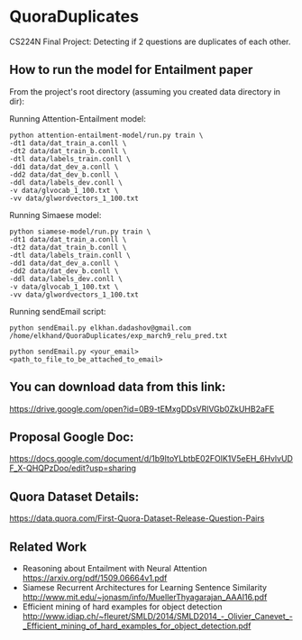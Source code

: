 # QuoraDuplicates
CS224N Final Project: Detecting if 2 questions are duplicates of each other.

## How to run the model for Entailment paper

From the project's root directory (assuming you created data directory in <project-root> dir):

Running Attention-Entailment model:

```
python attention-entailment-model/run.py train \
-dt1 data/dat_train_a.conll \
-dt2 data/dat_train_b.conll \
-dtl data/labels_train.conll \
-dd1 data/dat_dev_a.conll \
-dd2 data/dat_dev_b.conll \
-ddl data/labels_dev.conll \
-v data/glvocab_1_100.txt \
-vv data/glwordvectors_1_100.txt
```

Running Simaese model:

```
python siamese-model/run.py train \
-dt1 data/dat_train_a.conll \
-dt2 data/dat_train_b.conll \
-dtl data/labels_train.conll \
-dd1 data/dat_dev_a.conll \
-dd2 data/dat_dev_b.conll \
-ddl data/labels_dev.conll \
-v data/glvocab_1_100.txt \
-vv data/glwordvectors_1_100.txt
```

Running sendEmail script:

```
python sendEmail.py elkhan.dadashov@gmail.com /home/elkhand/QuoraDuplicates/exp_march9_relu_pred.txt

python sendEmail.py <your_email> <path_to_file_to_be_attached_to_email>
```


## You can download data from this link:

https://drive.google.com/open?id=0B9-tEMxgDDsVRlVGb0ZkUHB2aFE 


## Proposal Google Doc:

https://docs.google.com/document/d/1b9ItoYLbtbE02FOlK1V5eEH_6HvlvUDF_X-QHQPzDoo/edit?usp=sharing 

## Quora Dataset Details:

https://data.quora.com/First-Quora-Dataset-Release-Question-Pairs

## Related Work

- Reasoning about Entailment with Neural Attention https://arxiv.org/pdf/1509.06664v1.pdf
- Siamese Recurrent Architectures for Learning Sentence Similarity http://www.mit.edu/~jonasm/info/MuellerThyagarajan_AAAI16.pdf 
- Efficient mining of hard examples for object detection http://www.idiap.ch/~fleuret/SMLD/2014/SMLD2014_-_Olivier_Canevet_-_Efficient_mining_of_hard_examples_for_object_detection.pdf 
